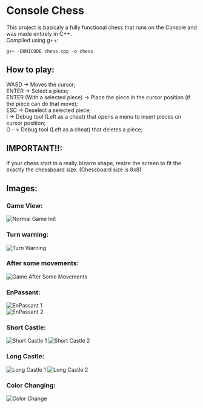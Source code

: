 # Console Chess

This project is basicaly a fully functional chess that runs on the Console and was made entirely in C++.  
Compiled using g++:  
~~~
g++ -DUNICODE chess.cpp -o chess
~~~

## How to play:  
WASD -> Moves the cursor;  
ENTER -> Select a piece;  
ENTER (With a selected piece) -> Place the piece in the cursor position (if the piece can do that move);  
ESC -> Deselect a selected piece;  
I -> Debug tool (Left as a cheat) that opens a menu to insert pieces on cursor position;  
O - > Debug tool (Left as a cheat) that deletes a piece;  

## IMPORTANT!!:  
If your chess start in a really bizarre shape, resize the screen to fit the exactly the chessboard size.
(Chessboard size is 8x8)

## Images:
### Game View:  
![Normal Game Init](/images/GameInitView.png)  
### Turn warning:
![Turn Warning](/images/TurnWarning.png)
### After some movements:  
![Game After Some Movements](/images/JustSomeMovements.png)  
### EnPassant:
![EnPassant 1](/images/EnPassant1.png)  
![EnPassant 2](/images/EnPassant2.png)  
### Short Castle:
![Short Castle 1](/images/ShortCastle1.png)
![Short Castle 2](/images/ShortCastle2.png)
### Long Castle:
![Long Castle 1](/images/LongCastle1.png)
![Long Castle 2](/images/LongCastle2.png)
### Color Changing:
![Color Change](/images/ColorChange.png)

